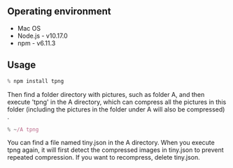 ## Operating environment
- Mac OS
- Node.js - v10.17.0
- npm - v6.11.3

## Usage

```js
% npm install tpng
```
Then find a folder directory with pictures, such as folder A, and then execute 'tpng' in the A directory, which can compress all the pictures in this folder (including the pictures in the folder under A will also be compressed) .

```js
% ~/A tpng
```
You can find a file named tiny.json in the A directory. When you execute tpng again, it will first detect the compressed images in tiny.json to prevent repeated compression. If you want to recompress, delete tiny.json.
